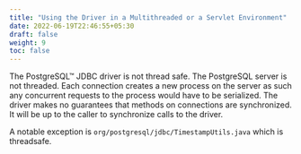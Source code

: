```yaml
---
title: "Using the Driver in a Multithreaded or a Servlet Environment"
date: 2022-06-19T22:46:55+05:30
draft: false
weight: 9
toc: false
---
```


The PostgreSQL™ JDBC driver is not thread safe. The PostgreSQL server is not threaded. Each connection creates a new process
on the server as such any concurrent requests to the process would have to be serialized. The driver makes no guarantees
that methods on connections are synchronized. It will be up to the caller to synchronize calls to the driver.

A notable exception is `org/postgresql/jdbc/TimestampUtils.java` which is threadsafe.

